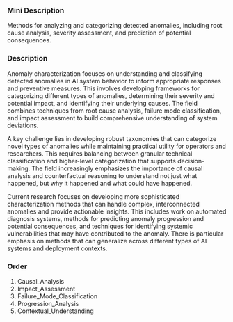 ### Mini Description

Methods for analyzing and categorizing detected anomalies, including root cause analysis, severity assessment, and prediction of potential consequences.

### Description

Anomaly characterization focuses on understanding and classifying detected anomalies in AI system behavior to inform appropriate responses and preventive measures. This involves developing frameworks for categorizing different types of anomalies, determining their severity and potential impact, and identifying their underlying causes. The field combines techniques from root cause analysis, failure mode classification, and impact assessment to build comprehensive understanding of system deviations.

A key challenge lies in developing robust taxonomies that can categorize novel types of anomalies while maintaining practical utility for operators and researchers. This requires balancing between granular technical classification and higher-level categorization that supports decision-making. The field increasingly emphasizes the importance of causal analysis and counterfactual reasoning to understand not just what happened, but why it happened and what could have happened.

Current research focuses on developing more sophisticated characterization methods that can handle complex, interconnected anomalies and provide actionable insights. This includes work on automated diagnosis systems, methods for predicting anomaly progression and potential consequences, and techniques for identifying systemic vulnerabilities that may have contributed to the anomaly. There is particular emphasis on methods that can generalize across different types of AI systems and deployment contexts.

### Order

1. Causal_Analysis
2. Impact_Assessment
3. Failure_Mode_Classification
4. Progression_Analysis
5. Contextual_Understanding

